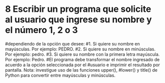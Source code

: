 # 8  Escribir un programa que solicite al usuario que ingrese su nombre y el número 1, 2 o 3
#dependiendo de la opción que desee:
#1. Si quiere su nombre en mayúsculas. Por ejemplo: PEDRO.
#2. Si quiere su nombre en minúsculas. Por ejemplo: pedro.
#3. Si quiere su nombre con la primera letra mayúscula. Por ejemplo: Pedro.
#El programa debe transformar el nombre ingresado de acuerdo a la opción seleccionada por el
#usuario e imprimir el resultado por pantalla. Nota: investigue uso de las funciones upper(),
#lower() y title() de Python para convertir entre mayúsculas y minúsculas.

